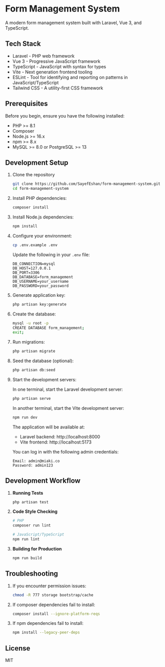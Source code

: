 # Form Management System

A modern form management system built with Laravel, Vue 3, and TypeScript.

## Tech Stack

-   Laravel - PHP web framework
-   Vue 3 - Progressive JavaScript framework
-   TypeScript - JavaScript with syntax for types
-   Vite - Next generation frontend tooling
-   ESLint - Tool for identifying and reporting on patterns in JavaScript/TypeScript
-   Tailwind CSS - A utility-first CSS framework

## Prerequisites

Before you begin, ensure you have the following installed:

-   PHP >= 8.1
-   Composer
-   Node.js >= 16.x
-   npm >= 8.x
-   MySQL >= 8.0 or PostgreSQL >= 13

## Development Setup

1. Clone the repository

    ```bash
    git clone https://github.com/SayefEshan/form-management-system.git
    cd form-management-system
    ```

2. Install PHP dependencies:

    ```bash
    composer install
    ```

3. Install Node.js dependencies:

    ```bash
    npm install
    ```

4. Configure your environment:

    ```bash
    cp .env.example .env
    ```

    Update the following in your `.env` file:

    ```
    DB_CONNECTION=mysql
    DB_HOST=127.0.0.1
    DB_PORT=3306
    DB_DATABASE=form_management
    DB_USERNAME=your_username
    DB_PASSWORD=your_password
    ```

5. Generate application key:

    ```bash
    php artisan key:generate
    ```

6. Create the database:

    ```bash
    mysql -u root -p
    CREATE DATABASE form_management;
    exit;
    ```

7. Run migrations:

    ```bash
    php artisan migrate
    ```

8. Seed the database (optional):

    ```bash
    php artisan db:seed
    ```

9. Start the development servers:

    In one terminal, start the Laravel development server:

    ```bash
    php artisan serve
    ```

    In another terminal, start the Vite development server:

    ```bash
    npm run dev
    ```

    The application will be available at:

    - Laravel backend: http://localhost:8000
    - Vite frontend: http://localhost:5173

    You can log in with the following admin credentials:

    ```
    Email: admin@miaki.co
    Password: admin123
    ```

## Development Workflow

1. **Running Tests**

    ```bash
    php artisan test
    ```

2. **Code Style Checking**

    ```bash
    # PHP
    composer run lint

    # JavaScript/TypeScript
    npm run lint
    ```

3. **Building for Production**
    ```bash
    npm run build
    ```

## Troubleshooting

1. If you encounter permission issues:

    ```bash
    chmod -R 777 storage bootstrap/cache
    ```

2. If composer dependencies fail to install:

    ```bash
    composer install --ignore-platform-reqs
    ```

3. If npm dependencies fail to install:
    ```bash
    npm install --legacy-peer-deps
    ```

## License

MIT
